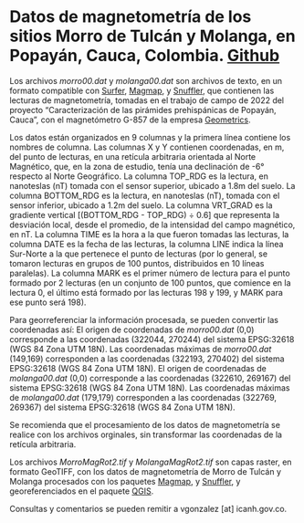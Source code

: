 # Datos de magnetometría de los sitios Morro de Tulcán y Molanga, en Popayán, Cauca, Colombia. [Github](https://github.com/vigonfer/popayan_magnetometria)

Los archivos *morro00.dat* y *molanga00.dat* son archivos de texto, en un formato compatible con [Surfer](https://www.goldensoftware.com/products/surfer/), [Magmap](https://www.geometrics.com/software/magmap/), y [Snuffler](http://www.sussexarch.org.uk/geophys/snuffler.html), que contienen las lecturas de magnetometría, tomadas en el trabajo de campo de 2022 del proyecto “Caracterización de las pirámides prehispánicas de Popayán, Cauca”, con el magnetómetro G-857 de la empresa [Geometrics](https://www.geometrics.com/). 

Los datos están organizados en 9 columnas y la primera línea contiene los nombres de columna. Las columnas X y Y contienen coordenadas, en m, del punto de lecturas, en una retícula arbitraria orientada al Norte Magnético, que, en la zona de estudio, tenía una declinación de -6° respecto al Norte Geográfico. La columna TOP_RDG es la lectura, en nanoteslas (nT) tomada con el sensor superior, ubicado a 1.8m del suelo. La columna BOTTOM_RDG es la lectura, en nanoteslas (nT), tomada con el sensor inferior, ubicado a 1.2m del suelo. La columna VRT_GRAD es la gradiente vertical [(BOTTOM_RDG - TOP_RDG) ÷ 0.6] que representa la desviación local, desde el promedio, de la intensidad del campo magnético, en nT. La columna TIME es la hora a la que fueron tomadas las lecturas, la columna DATE es la fecha de las lecturas, la columna LINE indica la línea Sur-Norte a la que pertenece el punto de lecturas (por lo general, se tomaron lecturas en grupos de 100 puntos, distribuidos en 10 líneas paralelas). La columna MARK es el primer número de lectura para el punto formado por 2 lecturas (en un conjunto de 100 puntos, que comience en la lectura 0, el último está formado por las lecturas 198 y 199, y MARK para ese punto será 198).

Para georreferenciar la información procesada, se pueden convertir las coordenadas así: El origen de coordenadas de *morro00.dat* (0,0) corresponde a las coordenadas (322044, 270244) del sistema EPSG:32618 (WGS 84 Zona UTM 18N). Las coordenadas máximas de *morro00.dat* (149,169) corresponden a las coordenadas (322193, 270402) del sistema EPSG:32618 (WGS 84 Zona UTM 18N). El origen de coordenadas de *molanga00.dat* (0,0) corresponde a las coordenadas (322610, 269167) del sistema EPSG:32618 (WGS 84 Zona UTM 18N). Las coordenadas máximas de *molanga00.dat* (179,179) corresponden a las coordenadas (322769, 269367) del sistema EPSG:32618 (WGS 84 Zona UTM 18N).

Se recomienda que el procesamiento de los datos de magnetometría se realice con los archivos orginales, sin transformar las coordenadas de la retícula arbitraria.

Los archivos *MorroMagRot2.tif* y *MolangaMagRot2.tif* son capas raster, en formato GeoTIFF, con los datos de magnetometría de Morro de Tulcán y Molanga procesados con los paquetes [Magmap](https://www.geometrics.com/software/magmap/), y [Snuffler](http://www.sussexarch.org.uk/geophys/snuffler.html), y georeferenciados en el paquete [QGIS](https://qgis.org/). 

Consultas y comentarios se pueden remitir a vgonzalez [at] icanh.gov.co. 
